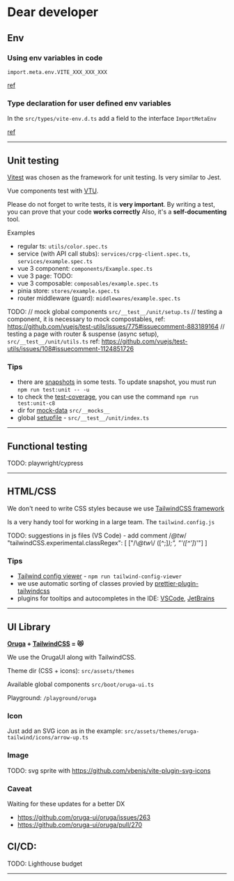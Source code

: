 # Dear developer
## Env

### Using env variables in code
`import.meta.env.VITE_XXX_XXX_XXX`

[ref](https://vitejs.dev/guide/env-and-mode.html)

### Type declaration for user defined env variables

In the `src/types/vite-env.d.ts` add a field to the interface `ImportMetaEnv`

[ref](https://vitejs.dev/guide/env-and-mode.html#intellisense-for-typescript)

___

## Unit testing

[Vitest](https://vitest.dev/) was chosen as the framework for unit testing. Is very similar to Jest.

Vue components test with [VTU](https://test-utils.vuejs.org/).

Please do not forget to write tests, it is **very important**.
By writing a test, you can prove that your code **works correctly**
Also, it's a **self-documenting** tool.

Examples
- regular ts: `utils/color.spec.ts`
- service (with API call stubs): `services/crpg-client.spec.ts`, `services/example.spec.ts`
- vue 3 component: `components/Example.spec.ts`
- vue 3 page: TODO:
- vue 3 composable:  `composables/example.spec.ts`
- pinia store: `stores/example.spec.ts`
- router middleware (guard):  `middlewares/example.spec.ts`

TODO:
// mock global components `src/__test__/unit/setup.ts`
// testing a component, it is necessary to mock compostables, ref: https://github.com/vuejs/test-utils/issues/775#issuecomment-883189164
// testing a page with router & suspense (async setup), `src/__test__/unit/utils.ts` ref: https://github.com/vuejs/test-utils/issues/108#issuecomment-1124851726

### Tips

- there are [snapshots](https://vitest.dev/guide/snapshot.html) in some tests. To update snapshot, you must run `npm run test:unit -- -u`
- to check the [test-coverage](https://vitest.dev/guide/coverage.html), you can use the command `npm run test:unit-c8`
- dir for [mock-data](https://vitest.dev/guide/mocking.html) `src/__mocks__`
- global [setupfile](https://vitest.dev/config/#setupfiles) - `src/__test__/unit/index.ts`

___

## Functional testing

TODO: playwright/cypress

___

## HTML/CSS
We don't need to write CSS styles because we use [TailwindCSS framework](https://tailwindcss.com/)

Is a very handy tool for working in a large team. The `tailwind.config.js`

TODO: suggestions in js files (VS Code) - add comment /*@tw*/
"tailwindCSS.experimental.classRegex": [
    ["/\\*@tw\\*/ ([^;]*);", "'([^']*)'"]
]
### Tips
- [Tailwind config viewer](https://github.com/rogden/tailwind-config-viewer) - `npm run tailwind-config-viewer`
- we use automatic sorting of classes provied by [prettier-plugin-tailwindcss](https://github.com/tailwindlabs/prettier-plugin-tailwindcss)
- plugins for tooltips and autocompletes in the IDE: [VSCode](https://marketplace.visualstudio.com/items?itemName=bradlc.vscode-tailwindcss), [JetBrains](https://www.jetbrains.com/help/webstorm/tailwind-css.html)

___

## UI Library

**[Oruga](https://oruga.io/) + [TailwindCSS](https://tailwindcss.com/) = 😻**

We use the OrugaUI along with TailwindCSS.

Theme dir (CSS + icons): `src/assets/themes`

Available global components `src/boot/oruga-ui.ts`

Playground: `/playground/oruga`

### Icon
Just add an SVG icon as in the example: `src/assets/themes/oruga-tailwind/icons/arrow-up.ts`

### Image

TODO: svg sprite with https://github.com/vbenjs/vite-plugin-svg-icons

### Caveat

Waiting for these updates for a better DX

- https://github.com/oruga-ui/oruga/issues/263
- https://github.com/oruga-ui/oruga/pull/270
## CI/CD:

TODO: Lighthouse budget

___
